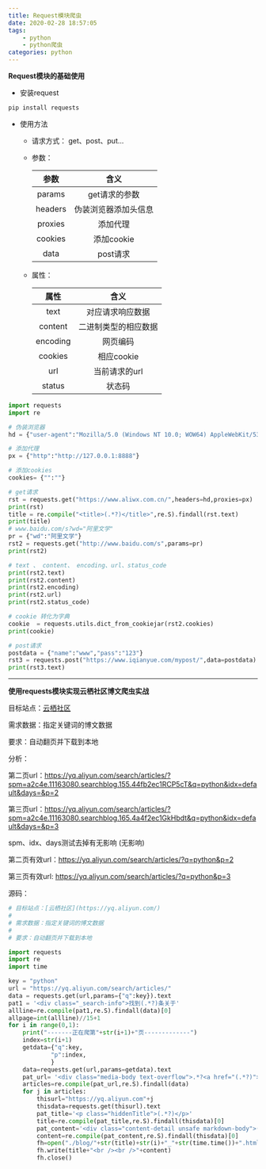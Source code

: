```yaml
---
title: Request模块爬虫
date: 2020-02-28 18:57:05
tags:
    - python
    - python爬虫
categories: python
---
```


**Request模块的基础使用**

- 安装request

```python 
pip install requests
```

- 使用方法
    + 请求方式： get、post、put...
    + 参数：
    
        参数 | 含义
        :---: | :----:
        params |  get请求的参数
        headers | 伪装浏览器添加头信息
        proxies | 添加代理
        cookies | 添加cookie
        data | post请求
    + 属性：
        
        属性 | 含义
        :---: | :---:
        text | 对应请求响应数据
        content | 二进制类型的相应数据
        encoding | 网页编码
        cookies | 相应cookie
        url | 当前请求的url
        status | 状态码
<!-- more -->

```python
import requests
import re

# 伪装浏览器
hd = {"user-agent":"Mozilla/5.0 (Windows NT 10.0; WOW64) AppleWebKit/537.36 (KHTML, like Gecko) Chrome/79.0.3945.88 Safari/537.36"}

# 添加代理
px = {"http":"http://127.0.0.1:8888"}

# 添加cookies
cookies= {"":""}

# get请求
rst = requests.get("https://www.aliwx.com.cn/",headers=hd,proxies=px)
print(rst)
title = re.compile("<title>(.*?)</title>",re.S).findall(rst.text)
print(title)
# www.baidu.com/s?wd="阿里文学"
pr = {"wd":"阿里文学"}
rst2 = requests.get("http://www.baidu.com/s",params=pr)
print(rst2)

# text 、 content、 encoding、url、status_code
print(rst2.text)
print(rst2.content)
print(rst2.encoding)
print(rst2.url)
print(rst2.status_code)

# cookie 转化为字典
cookie  = requests.utils.dict_from_cookiejar(rst2.cookies)
print(cookie)

# post请求
postdata = {"name":"www","pass":"123"}
rst3 = requests.post("https://www.iqianyue.com/mypost/",data=postdata)
print(rst3.text)
```

------
**使用requests模块实现云栖社区博文爬虫实战**

目标站点：[云栖社区](https://yq.aliyun.com/)

需求数据：指定关键词的博文数据

要求：自动翻页并下载到本地

分析：

第二页url：https://yq.aliyun.com/search/articles/?spm=a2c4e.11163080.searchblog.155.44fb2ec1RCP5cT&q=python&idx=default&days=&p=2

第三页url：https://yq.aliyun.com/search/articles/?spm=a2c4e.11163080.searchblog.165.4a4f2ec1GkHbdt&q=python&idx=default&days=&p=3

spm、idx、days测试去掉有无影响 (无影响)

第二页有效url：https://yq.aliyun.com/search/articles/?q=python&p=2

第三页有效url: https://yq.aliyun.com/search/articles/?q=python&p=3

源码：

```python
# 目标站点：[云栖社区](https://yq.aliyun.com/)
#
# 需求数据：指定关键词的博文数据
#
# 要求：自动翻页并下载到本地

import requests
import re
import time

key = "python"
url = "https://yq.aliyun.com/search/articles/"
data = requests.get(url,params={"q":key}).text
pat1 = '<div class="_search-info">找到(.*?)条关于'
allline=re.compile(pat1,re.S).findall(data)[0]
allpage=int(allline)//15+1
for i in range(0,1):
    print("-------正在爬第"+str(i+1)+"页-------------")
    index=str(i+1)
    getdata={"q":key,
            "p":index,
            }
    data=requests.get(url,params=getdata).text
    pat_url= '<div class="media-body text-overflow">.*?<a href="(.*?)">'
    articles=re.compile(pat_url,re.S).findall(data)
    for j in articles:
        thisurl="https://yq.aliyun.com"+j
        thisdata=requests.get(thisurl).text
        pat_title='<p class="hiddenTitle">(.*?)</p>'
        title=re.compile(pat_title,re.S).findall(thisdata)[0]
        pat_content='<div class="content-detail unsafe markdown-body">(.*?) <div class="copyright-outer-line">'
        content=re.compile(pat_content,re.S).findall(thisdata)[0]
        fh=open("./blog/"+str(title)+str(i)+"_"+str(time.time())+".html","w",encoding="utf-8")
        fh.write(title+"<br /><br />"+content)
        fh.close()
```